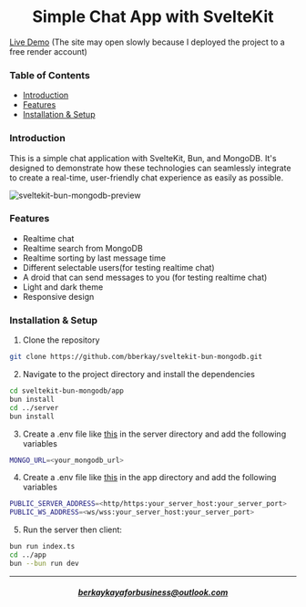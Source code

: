 <h1 align = "center">Simple Chat App with SvelteKit</h1>
<p><a href = "https://sveltekit-bun-mongodb-live-demo-app.onrender.com">Live Demo</a> (The site may open slowly because I deployed the project to a free render account)</p>
<h3>Table of Contents</h3>
<ul>
  <li><a href="#introduction">Introduction</a></li>
  <li><a href="#features">Features</a></li>
  <li><a href="#installation--setup">Installation & Setup</a></li>
</ul>

<h3>Introduction</h3>
<p>This is a simple chat application with SvelteKit, Bun, and MongoDB. It's designed to demonstrate how these technologies can seamlessly integrate to create a real-time, user-friendly chat experience as easily as possible.</p>
<img src="https://i.ibb.co/2vrzDNX/sveltekit-bun-mongodb-readme-photo.png" alt="sveltekit-bun-mongodb-preview" border="0">

<h3>Features</h3>

- Realtime chat
- Realtime search from MongoDB
- Realtime sorting by last message time
- Different selectable users(for testing realtime chat)
- A droid that can send messages to you (for testing realtime chat)
- Light and dark theme
- Responsive design

<h3>Installation & Setup</h3>

1. Clone the repository
```bash
git clone https://github.com/bberkay/sveltekit-bun-mongodb.git
```
2. Navigate to the project directory and install the dependencies
```bash
cd sveltekit-bun-mongodb/app
bun install
cd ../server
bun install
```
3. Create a .env file like <a href ="https://github.com/bberkay/sveltekit-bun-mongodb/blob/main/server/.env.example">this</a> in the server directory and add the following variables
```bash
MONGO_URL=<your_mongodb_url>
```
4. Create a .env file like <a href ="https://github.com/bberkay/sveltekit-bun-mongodb/blob/main/app/.env.example">this</a> in the app directory and add the following variables
```bash
PUBLIC_SERVER_ADDRESS=<http/https:your_server_host:your_server_port>
PUBLIC_WS_ADDRESS=<ws/wss:your_server_host:your_server_port>
```
   
5. Run the server then client:
```bash
bun run index.ts
cd ../app
bun --bun run dev
```

<hr>
<h5 align="center"><a href="mailto:berkaykayaforbusiness@outlook.com">berkaykayaforbusiness@outlook.com</a></h5> 
